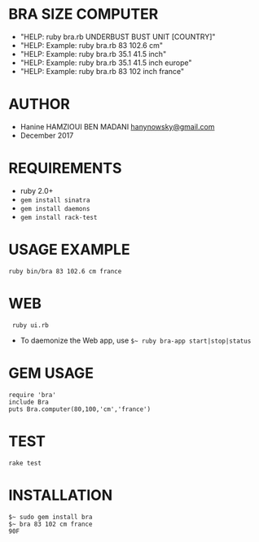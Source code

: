 BRA SIZE COMPUTER
=================
- "HELP: ruby bra.rb UNDERBUST BUST UNIT [COUNTRY]"
- "HELP: Example: ruby bra.rb 83 102.6 cm"
- "HELP: Example: ruby bra.rb 35.1 41.5 inch"
- "HELP: Example: ruby bra.rb 35.1 41.5 inch europe"
- "HELP: Example: ruby bra.rb 83 102 inch france"

AUTHOR
======
- Hanine HAMZIOUI BEN MADANI <hanynowsky@gmail.com>
- December 2017

REQUIREMENTS
===========
- ruby 2.0+
- ```gem install sinatra```
- ```gem install daemons```
- ```gem install rack-test```

USAGE EXAMPLE
=============
```ruby bin/bra 83 102.6 cm france```

WEB
===
``` ruby ui.rb```
- To daemonize the Web app, use ```$~ ruby bra-app start|stop|status ```

GEM USAGE
========
``` 
require 'bra'
include Bra
puts Bra.computer(80,100,'cm','france')
```

TEST
====
```rake test```

INSTALLATION
============
```
$~ sudo gem install bra
$~ bra 83 102 cm france
90F

```
